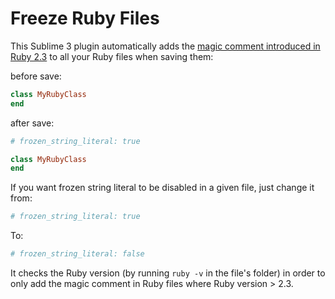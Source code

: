 # Freeze Ruby Files

This Sublime 3 plugin automatically adds the [magic comment introduced in Ruby
2.3](https://www.lucascaton.com.br/2016/01/19/what-is-frozen_string_literal-in-ruby/)
to all your Ruby files when saving them:

before save:
```ruby
class MyRubyClass
end
```

after save:
```ruby
# frozen_string_literal: true

class MyRubyClass
end
```

If you want frozen string literal to be disabled in a given file, just change
it from:

```ruby
# frozen_string_literal: true
```

To:
```ruby
# frozen_string_literal: false
```

It checks the Ruby version (by running `ruby -v` in the file's folder) in order
to only add the magic comment in Ruby files where Ruby version > 2.3.
